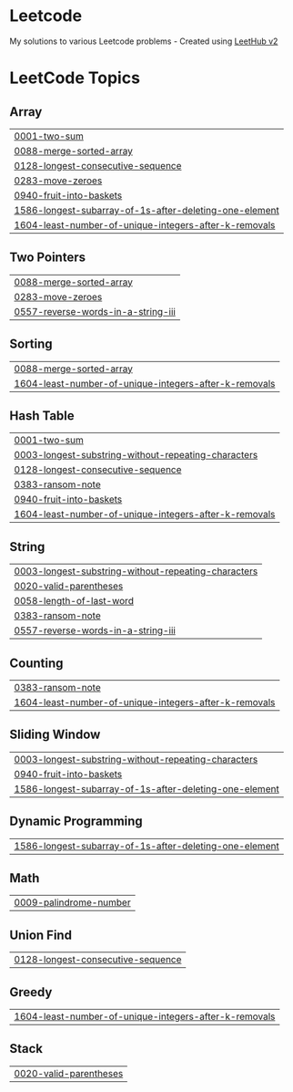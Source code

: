 # Leetcode
My solutions to various Leetcode problems - Created using [LeetHub v2](https://github.com/arunbhardwaj/LeetHub-2.0)

<!---LeetCode Topics Start-->
# LeetCode Topics
## Array
|  |
| ------- |
| [0001-two-sum](https://github.com/Amy621/Leetcode/tree/master/0001-two-sum) | 
| [0088-merge-sorted-array](https://github.com/Amy621/Leetcode/tree/master/0088-merge-sorted-array) |
| [0128-longest-consecutive-sequence](https://github.com/Amy621/Leetcode/tree/master/0128-longest-consecutive-sequence) |
| [0283-move-zeroes](https://github.com/Amy621/Leetcode/tree/master/0283-move-zeroes) |
| [0940-fruit-into-baskets](https://github.com/Amy621/Leetcode/tree/master/0940-fruit-into-baskets) |
| [1586-longest-subarray-of-1s-after-deleting-one-element](https://github.com/Amy621/Leetcode/tree/master/1586-longest-subarray-of-1s-after-deleting-one-element) |
| [1604-least-number-of-unique-integers-after-k-removals](https://github.com/Amy621/Leetcode/tree/master/1604-least-number-of-unique-integers-after-k-removals) |
## Two Pointers
|  |
| ------- |
| [0088-merge-sorted-array](https://github.com/Amy621/Leetcode/tree/master/0088-merge-sorted-array) |
| [0283-move-zeroes](https://github.com/Amy621/Leetcode/tree/master/0283-move-zeroes) |
| [0557-reverse-words-in-a-string-iii](https://github.com/Amy621/Leetcode/tree/master/0557-reverse-words-in-a-string-iii) |
## Sorting
|  |
| ------- |
| [0088-merge-sorted-array](https://github.com/Amy621/Leetcode/tree/master/0088-merge-sorted-array) |
| [1604-least-number-of-unique-integers-after-k-removals](https://github.com/Amy621/Leetcode/tree/master/1604-least-number-of-unique-integers-after-k-removals) |
## Hash Table
|  |
| ------- |
| [0001-two-sum](https://github.com/Amy621/Leetcode/tree/master/0001-two-sum) |
| [0003-longest-substring-without-repeating-characters](https://github.com/Amy621/Leetcode/tree/master/0003-longest-substring-without-repeating-characters) |
| [0128-longest-consecutive-sequence](https://github.com/Amy621/Leetcode/tree/master/0128-longest-consecutive-sequence) |
| [0383-ransom-note](https://github.com/Amy621/Leetcode/tree/master/0383-ransom-note) |
| [0940-fruit-into-baskets](https://github.com/Amy621/Leetcode/tree/master/0940-fruit-into-baskets) |
| [1604-least-number-of-unique-integers-after-k-removals](https://github.com/Amy621/Leetcode/tree/master/1604-least-number-of-unique-integers-after-k-removals) |
## String
|  |
| ------- |
| [0003-longest-substring-without-repeating-characters](https://github.com/Amy621/Leetcode/tree/master/0003-longest-substring-without-repeating-characters) |
| [0020-valid-parentheses](https://github.com/Amy621/Leetcode/tree/master/0020-valid-parentheses) |
| [0058-length-of-last-word](https://github.com/Amy621/Leetcode/tree/master/0058-length-of-last-word) |
| [0383-ransom-note](https://github.com/Amy621/Leetcode/tree/master/0383-ransom-note) |
| [0557-reverse-words-in-a-string-iii](https://github.com/Amy621/Leetcode/tree/master/0557-reverse-words-in-a-string-iii) |
## Counting
|  |
| ------- |
| [0383-ransom-note](https://github.com/Amy621/Leetcode/tree/master/0383-ransom-note) |
| [1604-least-number-of-unique-integers-after-k-removals](https://github.com/Amy621/Leetcode/tree/master/1604-least-number-of-unique-integers-after-k-removals) |
## Sliding Window
|  |
| ------- |
| [0003-longest-substring-without-repeating-characters](https://github.com/Amy621/Leetcode/tree/master/0003-longest-substring-without-repeating-characters) |
| [0940-fruit-into-baskets](https://github.com/Amy621/Leetcode/tree/master/0940-fruit-into-baskets) |
| [1586-longest-subarray-of-1s-after-deleting-one-element](https://github.com/Amy621/Leetcode/tree/master/1586-longest-subarray-of-1s-after-deleting-one-element) |
## Dynamic Programming
|  |
| ------- |
| [1586-longest-subarray-of-1s-after-deleting-one-element](https://github.com/Amy621/Leetcode/tree/master/1586-longest-subarray-of-1s-after-deleting-one-element) |
## Math
|  |
| ------- |
| [0009-palindrome-number](https://github.com/Amy621/Leetcode/tree/master/0009-palindrome-number) |
## Union Find
|  |
| ------- |
| [0128-longest-consecutive-sequence](https://github.com/Amy621/Leetcode/tree/master/0128-longest-consecutive-sequence) |
## Greedy
|  |
| ------- |
| [1604-least-number-of-unique-integers-after-k-removals](https://github.com/Amy621/Leetcode/tree/master/1604-least-number-of-unique-integers-after-k-removals) |
## Stack
|  |
| ------- |
| [0020-valid-parentheses](https://github.com/Amy621/Leetcode/tree/master/0020-valid-parentheses) |
<!---LeetCode Topics End-->
